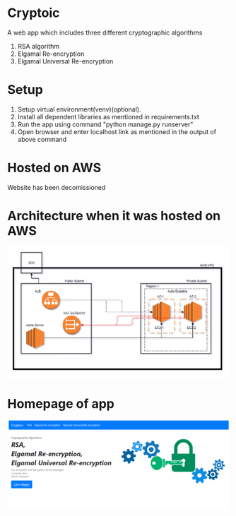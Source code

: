 # Cryptoic
A web app which includes three different cryptographic algorithms
1. RSA algorithm
2. Elgamal Re-encryption
3. Elgamal Universal Re-encryption

# Setup
1.	Setup virtual environment(venv)(optional).
2.	Install all dependent libraries as mentioned in requirements.txt
3.	Run the app using command "python manage.py runserver"
4.	Open browser and enter localhost link as mentioned in the output of above command

# Hosted on AWS
Website has been decomissioned

# Architecture when it was hosted on AWS
![Current Architecture](https://github.com/irahulgulati/Cryptoic/blob/master/Architecture.png)

# Homepage of app
![Homepage design](https://github.com/irahulgulati/Cryptoic/blob/master/UI.PNG)